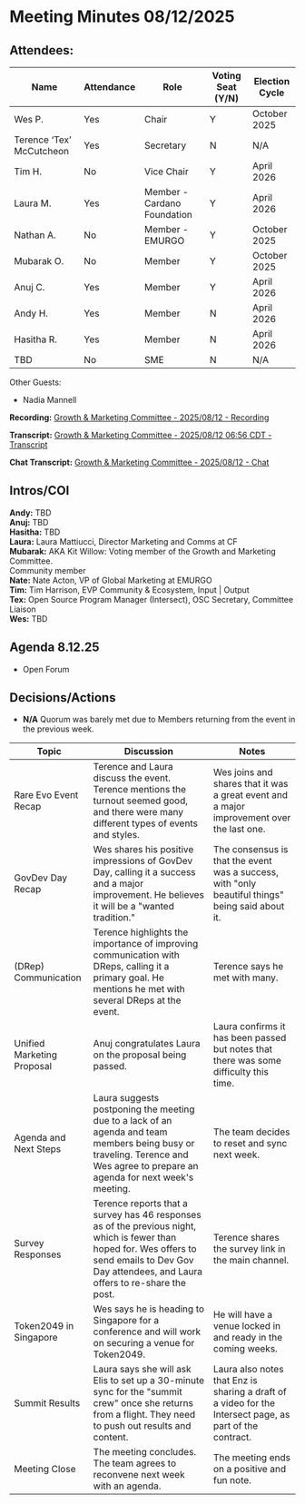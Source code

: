 # Meeting Minutes 08/12/2025

## Attendees:&#x20;

| Name                     | Attendance | Role                        | Voting Seat (Y/N) | Election Cycle |
| ------------------------ | ---------- | --------------------------- | ----------------- | -------------- |
| Wes P.                   | Yes        | Chair                       | Y                 | October 2025   |
| Terence ‘Tex’ McCutcheon | Yes        | Secretary                   | N                 | N/A            |
| Tim H.                   | No         | Vice Chair                  | Y                 | April 2026     |
| Laura M.                 | Yes        | Member - Cardano Foundation | Y                 | April 2026     |
| Nathan A.                | No         | Member - EMURGO             | Y                 | October 2025   |
| Mubarak O.               | No         | Member                      | Y                 | October 2025   |
| Anuj C.                  | Yes        | Member                      | Y                 | April 2026     |
| Andy H.                  | Yes        | Member                      | N                 | April 2026     |
| Hasitha R.               | Yes        | Member                      | N                 | April 2026     |
| TBD                      | No         | SME                         | N                 | N/A            |

Other Guests:&#x20;

* Nadia Mannell

&#x20;

**Recording:** [Growth & Marketing Committee - 2025/08/12 - Recording](https://drive.google.com/file/d/1b_crWzb9F9STWZDPSSE50DLrsHooC_R9/view?usp=sharing)

**Transcript:** [Growth & Marketing Committee - 2025/08/12 06:56 CDT - Transcript](https://docs.google.com/document/d/1KNA3UECGOIpceHr-lh2gtD1mQxX3PFr5Wiym7NmTWm4/edit?usp=sharing)

**Chat Transcript:** [Growth & Marketing Committee - 2025/08/12 - Chat](https://drive.google.com/file/d/1WF65WjIzFoGj72ru5kO1721SxUOfyXqr/view?usp=sharing)

## Intros/COI

**Andy:** TBD\
**Anuj:** TBD\
**Hasitha:** TBD\
**Laura:** Laura Mattiucci, Director Marketing and Comms at CF\
**Mubarak:** AKA Kit Willow: Voting member of the Growth and Marketing Committee.\
Community member\
**Nate:** Nate Acton, VP of Global Marketing at EMURGO\
**Tim:** Tim Harrison, EVP Community & Ecosystem, Input | Output\
**Tex:** Open Source Program Manager (Intersect), OSC Secretary, Committee Liaison\
**Wes:** TBD

## Agenda 8.12.25

* &#x20;Open Forum

## Decisions/Actions

* **N/A** Quorum was barely met due to Members returning from the event in the previous week.&#x20;

| Topic                      | Discussion                                                                                                                                                                                         | Notes                                                                                                    |
| -------------------------- | -------------------------------------------------------------------------------------------------------------------------------------------------------------------------------------------------- | -------------------------------------------------------------------------------------------------------- |
| Rare Evo Event Recap       | Terence and Laura discuss the event. Terence mentions the turnout seemed good, and there were many different types of events and styles.                                                           | Wes joins and shares that it was a great event and a major improvement over the last one.                |
| GovDev Day Recap           | Wes shares his positive impressions of GovDev Day, calling it a success and a major improvement. He believes it will be a "wanted tradition."                                                      | The consensus is that the event was a success, with "only beautiful things" being said about it.         |
| (DRep) Communication       | Terence highlights the importance of improving communication with DReps, calling it a primary goal. He mentions he met with several DReps at the event.                                            | Terence says he met with many.                                                                           |
| Unified Marketing Proposal | Anuj congratulates Laura on the proposal being passed.                                                                                                                                             | Laura confirms it has been passed but notes that there was some difficulty this time.                    |
| Agenda and Next Steps      | Laura suggests postponing the meeting due to a lack of an agenda and team members being busy or traveling. Terence and Wes agree to prepare an agenda for next week's meeting.                     | The team decides to reset and sync next week.                                                            |
| Survey Responses           | Terence reports that a survey has 46 responses as of the previous night, which is fewer than hoped for. Wes offers to send emails to Dev Gov Day attendees, and Laura offers to re-share the post. | Terence shares the survey link in the main channel.                                                      |
| Token2049 in Singapore     | Wes says he is heading to Singapore for a conference and will work on securing a venue for Token2049.                                                                                              | He will have a venue locked in and ready in the coming weeks.                                            |
| Summit Results             | Laura says she will ask Elis to set up a 30-minute sync for the "summit crew" once she returns from a flight. They need to push out results and content.                                           | Laura also notes that Enz is sharing a draft of a video for the Intersect page, as part of the contract. |
| Meeting Close              | The meeting concludes. The team agrees to reconvene next week with an agenda.                                                                                                                      | The meeting ends on a positive and fun note.                                                             |

